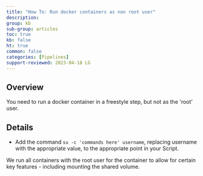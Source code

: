 ```yaml
---
title: "How To: Run docker containers as non root user"
description: 
group: kb
sub-group: articles
toc: true
kb: false
ht: true
common: false
categories: [Pipelines]
support-reviewed: 2023-04-18 LG
---
```


## Overview

You need to run a docker container in a freestyle step, but not as the 'root' user.

## Details

* Add the command `su -c 'commands here' username`, replacing username with the appropriate value, to the appropriate point in your Script.

We run all containers with the root user for the container to allow for certain key features - including mounting the shared volume.

